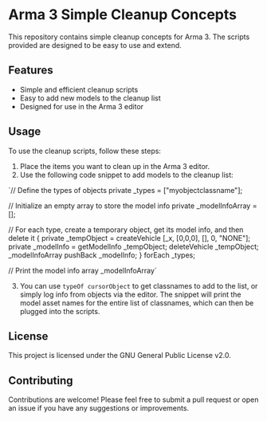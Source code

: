# Arma 3 Simple Cleanup Concepts

This repository contains simple cleanup concepts for Arma 3. The scripts provided are designed to be easy to use and extend. 

## Features

- Simple and efficient cleanup scripts
- Easy to add new models to the cleanup list
- Designed for use in the Arma 3 editor

## Usage

To use the cleanup scripts, follow these steps:

1. Place the items you want to clean up in the Arma 3 editor.
2. Use the following code snippet to add models to the cleanup list:

`// Define the types of objects
private _types = ["myobjectclassname"];

// Initialize an empty array to store the model info
private _modelInfoArray = [];

// For each type, create a temporary object, get its model info, and then delete it
{
    private _tempObject = createVehicle [_x, [0,0,0], [], 0, "NONE"];
    private _modelInfo = getModelInfo _tempObject;
    deleteVehicle _tempObject;
    _modelInfoArray pushBack _modelInfo;
} forEach _types;

// Print the model info array
_modelInfoArray`

3. You can use `typeOf cursorObject` to get classnames to add to the list, or simply log info from objects via the editor. The snippet will print the model asset names for the entire list of classnames, which can then be plugged into the scripts.

## License

This project is licensed under the GNU General Public License v2.0. 

## Contributing

Contributions are welcome! Please feel free to submit a pull request or open an issue if you have any suggestions or improvements.
